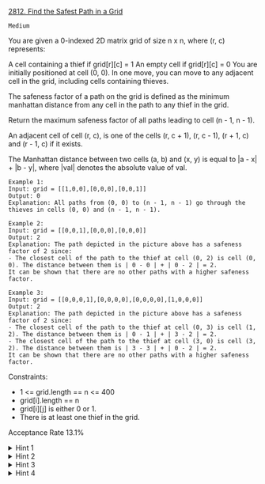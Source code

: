 [2812. Find the Safest Path in a Grid](https://leetcode.com/problems/find-the-safest-path-in-a-grid/description/)

`Medium`

You are given a 0-indexed 2D matrix grid of size n x n, where (r, c) represents:

A cell containing a thief if grid[r][c] = 1
An empty cell if grid[r][c] = 0
You are initially positioned at cell (0, 0). In one move, you can move to any adjacent cell in the grid, including cells containing thieves.

The safeness factor of a path on the grid is defined as the minimum manhattan distance from any cell in the path to any thief in the grid.

Return the maximum safeness factor of all paths leading to cell (n - 1, n - 1).

An adjacent cell of cell (r, c), is one of the cells (r, c + 1), (r, c - 1), (r + 1, c) and (r - 1, c) if it exists.

The Manhattan distance between two cells (a, b) and (x, y) is equal to |a - x| + |b - y|, where |val| denotes the absolute value of val.

```
Example 1:
Input: grid = [[1,0,0],[0,0,0],[0,0,1]]
Output: 0
Explanation: All paths from (0, 0) to (n - 1, n - 1) go through the thieves in cells (0, 0) and (n - 1, n - 1).

Example 2:
Input: grid = [[0,0,1],[0,0,0],[0,0,0]]
Output: 2
Explanation: The path depicted in the picture above has a safeness factor of 2 since:
- The closest cell of the path to the thief at cell (0, 2) is cell (0, 0). The distance between them is | 0 - 0 | + | 0 - 2 | = 2.
It can be shown that there are no other paths with a higher safeness factor.

Example 3:
Input: grid = [[0,0,0,1],[0,0,0,0],[0,0,0,0],[1,0,0,0]]
Output: 2
Explanation: The path depicted in the picture above has a safeness factor of 2 since:
- The closest cell of the path to the thief at cell (0, 3) is cell (1, 2). The distance between them is | 0 - 1 | + | 3 - 2 | = 2.
- The closest cell of the path to the thief at cell (3, 0) is cell (3, 2). The distance between them is | 3 - 3 | + | 0 - 2 | = 2.
It can be shown that there are no other paths with a higher safeness factor.
``` 

Constraints:

- 1 <= grid.length == n <= 400
- grid[i].length == n
- grid[i][j] is either 0 or 1.
- There is at least one thief in the grid.

Acceptance Rate
13.1%

<details>
<summary>Hint 1</summary>

Consider using both BFS and binary search together.

</details>

<details>
<summary>Hint 2</summary>

Launch a BFS starting from all the cells containing thieves to calculate d[x][y] which is the smallest Manhattan distance from (x, y) to the nearest grid that contains thieves.

</details>
<details>
<summary>Hint 3</summary>

To check if the bottom-right cell of the grid can be reached **through a path of safeness factor v**, eliminate all cells (x, y) such that grid[x][y] < v. if (0, 0) and (n - 1, n - 1) are still connected, there exists a path between (0, 0) and (n - 1, n - 1) of safeness factor v.

</details>
<details>
<summary>Hint 4</summary>

Binary search over the final safeness factor v.

</details>